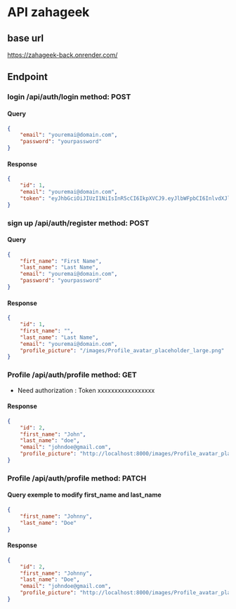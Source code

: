 # API zahageek 

## base url
https://zahageek-back.onrender.com/

## Endpoint

### login /api/auth/login method: POST
#### Query
```json
{
    "email": "youremai@domain.com",
    "password": "yourpassword"
}
```
#### Response
```json
{
    "id": 1,
    "email": "youremai@domain.com",
    "token": "eyJhbGciOiJIUzI1NiIsInR5cCI6IkpXVCJ9.eyJlbWFpbCI6InlvdXJlbWFpQGRvbWFpbi5jb20iLCJleHAiOjE3MTkwNDgzOTd9.QYbq8REZYtYVFP1DjKFe9A08df8RrX0opzMJnV2tjI8"
}
```

### sign up /api/auth/register method: POST
#### Query
```json
{
    "firt_name": "First Name",
    "last_name": "Last Name",
    "email": "youremai@domain.com",
    "password": "yourpassword"
}
```
#### Response
```json
{
    "id": 1,
    "first_name": "",
    "last_name": "Last Name",
    "email": "youremai@domain.com",
    "profile_picture": "/images/Profile_avatar_placeholder_large.png"
}
```

### Profile /api/auth/profile method: GET
* Need authorization : Token xxxxxxxxxxxxxxxxx
#### Response
```json
{
    "id": 2,
    "first_name": "John",
    "last_name": "doe",
    "email": "johndoe@gmail.com",
    "profile_picture": "http://localhost:8000/images/Profile_avatar_placeholder_large.png"
}
```

### Profile /api/auth/profile method: PATCH
#### Query exemple to modify first_name and last_name
```json
{
    "first_name": "Johnny",
    "last_name": "Doe"
}
```
#### Response
```json
{
    "id": 2,
    "first_name": "Johnny",
    "last_name": "Doe",
    "email": "johndoe@gmail.com",
    "profile_picture": "http://localhost:8000/images/Profile_avatar_placeholder_large.png"
}
```
